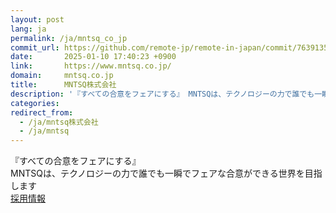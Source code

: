 ```yaml
---
layout: post
lang: ja
permalink: /ja/mntsq_co_jp
commit_url: https://github.com/remote-jp/remote-in-japan/commit/76391354f52a87f50e48d9083cfb5b0641ae4057
date:       2025-01-10 17:40:23 +0900
link:       https://www.mntsq.co.jp/
domain:     mntsq.co.jp
title:      MNTSQ株式会社
description: '『すべての合意をフェアにする』 MNTSQは、テクノロジーの力で誰でも一瞬でフェアな合意ができる世界を目指します   採用情報'
categories: 
redirect_from:
  - /ja/mntsq株式会社
  - /ja/mntsq
---
```


<p>『すべての合意をフェアにする』<br />MNTSQは、テクノロジーの力で誰でも一瞬でフェアな合意ができる世界を目指します<br />  <a href="https://careers.mntsq.co.jp/mntsq-%e3%82%a8%e3%83%b3%e3%82%b8%e3%83%8b%e3%82%a2%e5%90%91%e3%81%91%e4%bc%9a%e7%a4%be%e7%b4%b9%e4%bb%8b">採用情報</a></p>

